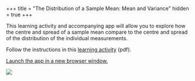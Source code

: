 +++
title = "The Distribution of a Sample Mean: Mean and Variance"
hidden = true
+++

This learning activity and accompanying app will allow you to explore how the centre and spread of a sample mean compare to the centre and spread of the distribution of the individual measurements.

Follow the instructions in this [learning activity](../SampDistMeanVarLearningActivity.pdf) (pdf).

[Launch the app in a new browser window.](https://rconnect.utstat.utoronto.ca/distributionalcalculator/)

![](../../../img/ScreenShotSamplingDistributionApp.png)
